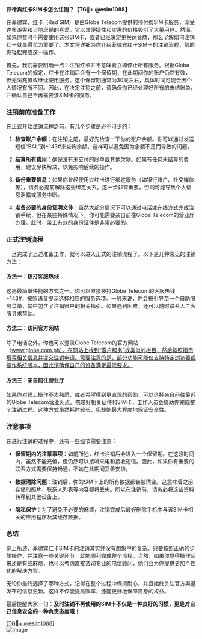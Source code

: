 **菲律宾红卡SIM卡怎么注销？【TG💪+ @esim1088】**

在菲律宾，红卡（Red SIM）是由Globe Telecom提供的预付费SIM卡服务，深受许多游客和当地居民的喜爱。它以其便捷性和实惠的价格吸引了大量用户。然而，如果你暂时不需要使用这张SIM卡，或者已经决定更换运营商，那么了解如何注销红卡就显得尤为重要了。本文将详细为你介绍菲律宾红卡SIM卡的注销流程，帮助你轻松完成这一操作。

首先，我们需要明确一点：注销红卡并不意味着立即停止所有服务。根据Globe Telecom的规定，红卡在注销后会有一个保留期，在此期间你的账户仍然有效，但无法充值或继续使用服务。这个保留期通常为30天左右，具体时间可能会因个人情况有所不同。因此，在决定注销之前，请确保你已经处理好所有的未结账单，并确认自己不再需要该SIM卡的服务。

### 注销前的准备工作

在正式开始注销流程之前，有几个步骤是必不可少的：

1. **检查账户余额**：在注销之前，最好先检查一下你的账户余额。你可以通过发送短信“BAL”到*143#来查询余额。这样可以避免因为余额不足而导致的问题。

2. **结算所有费用**：确保没有未支付的账单或其他欠款。如果有任何未结算的费用，建议尽快解决，以免影响后续的操作。

3. **备份重要信息**：如果你曾经使用过红卡进行绑定服务（如银行账户、社交媒体等），请务必提前解除这些绑定关系。这一步非常重要，否则可能导致个人信息泄露或服务中断。

4. **准备必要的身份证明文件**：虽然大部分情况下可以通过电话或在线方式完成注销手续，但在某些特殊情况下，你可能需要亲自前往Globe Telecom的营业厅办理。此时，带上有效的身份证件是非常必要的。

### 正式注销流程

一旦完成了上述准备工作，就可以进入正式的注销流程了。以下是几种常见的注销方法：

#### 方法一：拨打客服热线

这是最简单快捷的方式之一。你可以直接拨打Globe Telecom的客服热线*143#，按照语音提示选择相应的服务选项。一般来说，你会被引导至一个自助服务菜单，其中包含了注销账户的相关指引。如果遇到困难，还可以随时联系人工客服寻求帮助。

#### 方法二：访问官方网站

除了电话之外，你也可以登录Globe Telecom的官方网站（www.globe.com.ph）。在网站上找到“客户服务”或类似的栏目，然后按照指示填写相关信息并提交注销申请。需要注意的是，部分功能可能仅支持特定浏览器或操作系统版本，因此请确保自己的设备满足最低要求。

#### 方法三：亲自前往营业厅

如果你对线上操作不太熟悉，或者希望得到更直观的帮助，可以选择亲自前往最近的Globe Telecom营业网点。携带好相关证件和SIM卡，工作人员会协助你完成整个注销过程。这种方式虽然耗时较长，但却能最大程度地保证安全性。

### 注意事项

在进行注销的过程中，还有一些细节需要注意：

- **保留期内的注意事项**：如前所述，红卡注销后会进入一个保留期。在这段时间内，虽然不能充值，但仍然可以接听来电和接收短信。因此，如果你有重要的联系方式需要保持畅通，不妨在此期间妥善安排。
  
- **数据清除问题**：注销后，你的SIM卡上的所有数据都会被清空。这意味着之前存储的照片、联系人列表等内容都将丢失。所以在注销前，请务必将这些资料转移到其他设备上。

- **隐私保护**：为了避免不必要的麻烦，注销完成后最好删除手机中与该SIM卡相关的应用程序及其缓存数据。

### 总结

综上所述，菲律宾红卡SIM卡的注销其实并没有想象中的复杂。只要按照正确的步骤操作，并注意一些关键环节，就能顺利完成整个流程。当然，如果你觉得操作起来还是有些麻烦，也可以考虑直接咨询专业的电信顾问，他们会为你提供更加个性化的解决方案。

无论你最终选择了哪种方式，记得在整个过程中保持耐心，并且始终关注官方渠道发布的信息更新。这样不仅能提高效率，还能更好地保障自身的权益。

最后提醒大家一句：**及时注销不再使用的SIM卡不仅是一种良好的习惯，更是对自己信息安全的一种负责态度哦！**

[[TG💪+ @esim1088](https://t.me/s/esim1088)]  
![Image](https://i.postimg.cc/4NQfJmqS/Snipaste-2025-05-13-00-14-12.png)